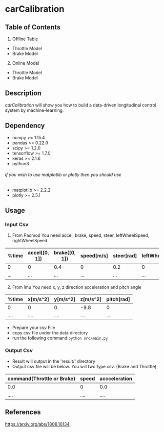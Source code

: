 # carCalibration

## Table of Contents
1. Offline Table
  - Throttle Model
  - Brake Model
  
2. Online Model
  - Throttle Model
  - Brake Model
  
## Description
_carCalibration_ will show you how to build a data-driven longitudinal control system by machine-learning. 
  
## Dependency
- numpy >= 1.15.4
- pandas >= 0.22.0
- scipy >= 1.2.0
- tensorflow >= 1.7.0
- keras >= 2.1.6
- python3

###### if you wish to use matplotlib or plotly then you should use
- matplotlib >= 2.2.2
- plotly >= 2.5.1

## Usage

### Input Csv
1. From Pacmod 
You need accel, brake, speed, steer, leftWheelSpeed, rightWheelSpeed

| %time | accel([0, 1]) | brake([0, 1]) | speed[m/s] | steer[rad] | leftWheelSpeed[rad/s] | rightWheelSpeed[rad/s] | 
----- | ----- | ----- | ----- | ----- | -----| ----- |
| 0 | 0 | 0.4 | 0 | 0.2 | 0 | 0 |
| ... | ... | ... | ... | ... | ... | ... |

2. From Imu
You need x, y, z direction acceleration and pitch angle

| %time | x[m/s^2] | y[m/s^2] | z[m/s^2] | pitch[rad] |
----- | ----- | ----- | ----- | ----- |
| 0 | 0 | 0 | -9.8 | 0 |
| .... | .... | .... | .... | .... |

- Prepare your csv File
- copy csv file under the data directory
- run the following command
`python src/main.py`

### Output Csv
- Result will output in the 'result/' directory 
- Output csv file will be below. You will two type csv. (Brake and Throttle)

| command(Throttle or Brake) | speed | accceleration |
------------------- | ------------------- | ------------------- | 
| 0.0 | 0 | 0.0 |
| .... | .... | .... |

## References
https://arxiv.org/abs/1808.10134

